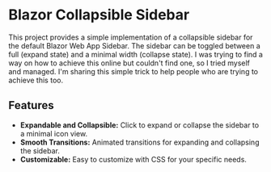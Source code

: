 # Blazor Collapsible Sidebar

This project provides a simple implementation of a collapsible sidebar for the default Blazor Web App Sidebar. The sidebar can be toggled between a full (expand state) and a minimal width (collapse state). I was trying to find a way on how to achieve this online but couldn't find one, so I tried myself and managed. I'm sharing this simple trick to help people who are trying to achieve this too.

## Features

- **Expandable and Collapsible:** Click to expand or collapse the sidebar to a minimal icon view.
- **Smooth Transitions:** Animated transitions for expanding and collapsing the sidebar.
- **Customizable:** Easy to customize with CSS for your specific needs.
